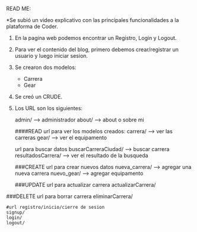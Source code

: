 READ ME:

*Se subió un video explicativo con las principales funcionalidades a la plataforma de Coder.

1. En la pagina web podemos encontrar un Registro, Login y Logout.
2. Para ver el contenido del blog, primero debemos crear/registrar un usuario y luego iniciar sesion.
3. Se crearon dos modelos: 
    - Carrera
    - Gear
4. Se creó un CRUDE.
4. Los URL son los siguientes:

    admin/  --> administrador
    about/  --> about o sobre mi

    ####READ
    url para ver los modelos creados:
    carrera/ --> ver las carreras
    gear/  --> ver el equipamento

    url para buscar datos
    buscarCarreraCiudad/ --> buscar carrera
    resultadosCarrera/  --> ver el resultado de la busqueda

    ###CREATE
    url para crear nuevos datos
    nueva_carrera/  --> agregar una nueva carrera
    nuevo_gear/  --> agregar equipamento
   
   ###UPDATE
    url para actualizar carrera
    actualizarCarrera/

  ###DELETE
   url para borrar carrera
    eliminarCarrera/
    
    #url registro/inicio/cierre de sesion
    signup/
    login/
    logout/

    
